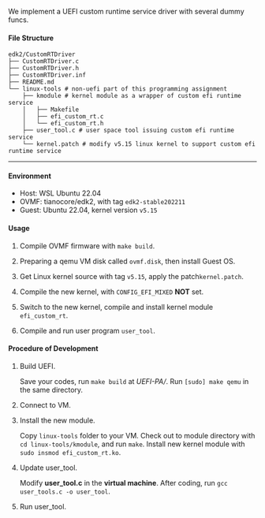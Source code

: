 We implement a UEFI custom runtime service driver with several dummy funcs.

#### File Structure

```
edk2/CustomRTDriver
├── CustomRTDriver.c
├── CustomRTDriver.h
├── CustomRTDriver.inf
├── README.md
└── linux-tools # non-uefi part of this programming assignment
    ├── kmodule	# kernel module as a wrapper of custom efi runtime service
    │   ├── Makefile
    │   ├── efi_custom_rt.c
    │   └── efi_custom_rt.h
    ├── user_tool.c # user space tool issuing custom efi runtime service
    └── kernel.patch # modify v5.15 linux kernel to support custom efi runtime service
```

---

#### Environment

- Host: WSL Ubuntu 22.04
- OVMF: tianocore/edk2, with tag `edk2-stable202211`
- Guest: Ubuntu 22.04, kernel version `v5.15`

#### Usage

1. Compile OVMF firmware with `make build`.

2. Preparing a qemu VM disk called `ovmf.disk`, then install Guest OS.

3. Get Linux kernel source with tag `v5.15`, apply the patch`kernel.patch`.

4. Compile the new kernel, with `CONFIG_EFI_MIXED` **NOT** set.

5. Switch to the new kernel, compile and install kernel module `efi_custom_rt`.

6. Compile and run user program `user_tool`.

#### Procedure of Development

1. Build UEFI.
    
    Save your codes, run `make build` at *UEFI-PA/*. Run `[sudo] make qemu` in the same directory.
2. Connect to VM.
   
3. Install the new module.
   
   Copy `linux-tools` folder to your VM. Check out to module directory with `cd linux-tools/kmodule`, and run `make`. Install new kernel module with `sudo insmod efi_custom_rt.ko`.
4. Update user_tool.
   
   Modify **user_tool.c** in the **virtual machine**. After coding, run `gcc user_tools.c -o user_tool`.
5. Run user_tool.

   